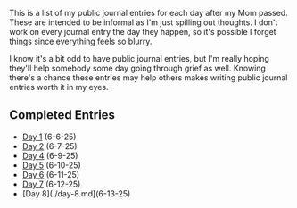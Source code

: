 This is a list of my public journal entries for each day after my Mom passed. These are intended to be informal as I'm just spilling out thoughts. I don't work on every journal entry the day they happen, so it's possible I forget things since everything feels so blurry.

I know it's a bit odd to have public journal entries, but I'm really hoping they'll help somebody some day going through grief as well. Knowing there's a chance these entries may help others makes writing public journal entries worth it in my eyes.

## Completed Entries
* [Day 1](./day-1.md) (6-6-25)
* [Day 2](./day-2.md) (6-7-25)
* [Day 4](./day-4.md) (6-9-25)
* [Day 5](./day-5.md) (6-10-25)
* [Day 6](./day-6.md) (6-11-25)
* [Day 7](./day-7.md) (6-12-25)
* [Day 8](./day-8.md](6-13-25)